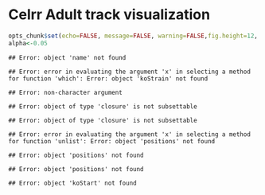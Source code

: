 Celrr Adult track visualization 
========================================================


```r
opts_chunk$set(echo=FALSE, message=FALSE, warning=FALSE,fig.height=12, fig.width=10,dev=c('png', 'pdf'))
alpha<-0.05 
```




```
## Error: object 'name' not found
```

```
## Error: error in evaluating the argument 'x' in selecting a method for function 'which': Error: object 'koStrain' not found
```

```
## Error: non-character argument
```

```
## Error: object of type 'closure' is not subsettable
```

```
## Error: object of type 'closure' is not subsettable
```

```
## Error: error in evaluating the argument 'x' in selecting a method for function 'unlist': Error: object 'positions' not found
```

```
## Error: object 'positions' not found
```

```
## Error: object 'positions' not found
```


```
## Error: object 'koStart' not found
```

